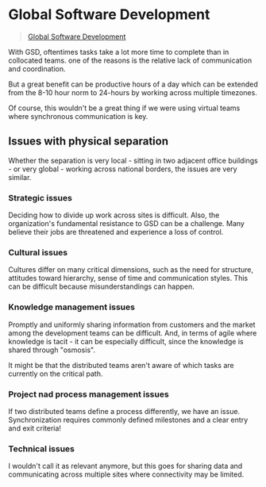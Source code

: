 # Global Software Development

> [Global Software Development](https://learnit.itu.dk/pluginfile.php/166159/course/section/88128/2001%20-%20Herbsleb.pdf)

With GSD, oftentimes tasks take a lot more time to complete than in collocated teams. one of the reasons is the relative lack of communication and coordination.

But a great benefit can be productive hours of a day which can be extended from the 8-10 hour norm to 24-hours by working across multiple timezones.

Of course, this wouldn't be a great thing if we were using virtual teams where synchronous communication is key.

## Issues with physical separation

Whether the separation is very local - sitting in two adjacent office buildings - or very global - working across national borders, the issues are very similar.

### Strategic issues

Deciding how to divide up work across sites is difficult. Also, the organization's fundamental resistance to GSD can be a challenge. Many believe their jobs are threatened and experience a loss of control.

### Cultural issues

Cultures differ on many critical dimensions, such as the need for structure, attitudes toward hierarchy, sense of time and communication styles. This can be difficult because misunderstandings can happen.

### Knowledge management issues

Promptly and uniformly sharing information from customers and the market among the development teams can be difficult. And, in terms of agile where knowledge is tacit - it can be especially difficult, since the knowledge is shared through "osmosis".

It might be that the distributed teams aren't aware of which tasks are currently on the critical path.

### Project nad process management issues

If two distributed teams define a process differently, we have an issue. Synchronization requires commonly defined milestones and a clear entry and exit criteria!

### Technical issues

I wouldn't call it as relevant anymore, but this goes for sharing data and communicating across multiple sites where connectivity may be limited.